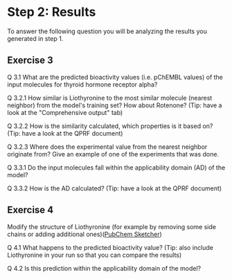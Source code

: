 # Step 2: Results

To answer the following question you will be analyzing the results you generated in step 1.

## Exercise 3

Q 3.1 What are the predicted bioactivity values (i.e. pChEMBL values) of the input molecules for thyroid hormone receptor alpha?

Q 3.2.1 How similar is Liothyronine to the most similar molecule (nearest neighbor) from the model's training set? How about Rotenone? (Tip: have a look at the "Comprehensive output" tab)

Q 3.2.2 How is the similarity calculated, which properties is it based on? (Tip: have a look at the QPRF document)

Q 3.2.3 Where does the experimental value from the nearest neighbor originate from? Give an example of one of the experiments that was done.

Q 3.3.1 Do the input molecules fall within the applicability domain (AD) of the model?

Q 3.3.2 How is the AD calculated? (Tip: have a look at the QPRF document)

## Exercise 4

Modify the structure of Liothyronine (for example by removing some side chains or adding additional ones)(<a href="https://pubchem.ncbi.nlm.nih.gov//edit3/index.html" target="_blank">PubChem Sketcher</a>)

Q 4.1 What happens to the predicted bioactivity value? (Tip: also include Liothyronine in your run so that you can compare the results)

Q 4.2 Is this prediction within the applicability domain of the model?
